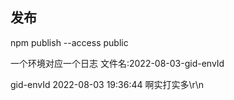 ## 发布
npm publish --access public


一个环境对应一个日志
文件名:2022-08-03-gid-envId

gid-envId
2022-08-03 19:36:44  啊实打实多\r\n
